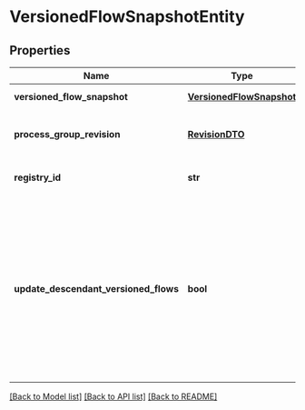 # VersionedFlowSnapshotEntity

## Properties
Name | Type | Description | Notes
------------ | ------------- | ------------- | -------------
**versioned_flow_snapshot** | [**VersionedFlowSnapshot**](VersionedFlowSnapshot.md) | The versioned flow snapshot | [optional] 
**process_group_revision** | [**RevisionDTO**](RevisionDTO.md) | The Revision of the Process Group under Version Control | [optional] 
**registry_id** | **str** | The ID of the Registry that this flow belongs to | [optional] 
**update_descendant_versioned_flows** | **bool** | If the Process Group to be updated has a child or descendant Process Group that is also under Version Control, this specifies whether or not the contents of that child/descendant Process Group should be updated. | [optional] 

[[Back to Model list]](../nifiDocs.md#documentation-for-models) [[Back to API list]](../nifiDocs.md#documentation-for-api-endpoints) [[Back to README]](../nifiDocs.md)


